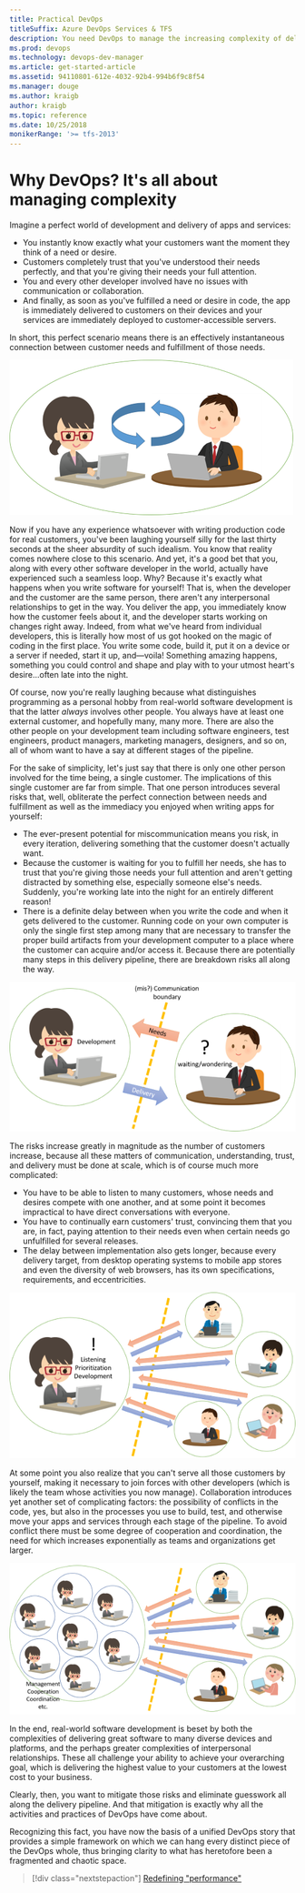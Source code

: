```yaml
---
title: Practical DevOps
titleSuffix: Azure DevOps Services & TFS
description: You need DevOps to manage the increasing complexity of delivering value to many customers from a diverse development team.
ms.prod: devops
ms.technology: devops-dev-manager
ms.article: get-started-article
ms.assetid: 94110801-612e-4032-92b4-994b6f9c8f54
ms.manager: douge
ms.author: kraigb
author: kraigb
ms.topic: reference
ms.date: 10/25/2018
monikerRange: '>= tfs-2013'
---
```


# Why DevOps? It's all about managing complexity

Imagine a perfect world of development and delivery of apps and services:

- You instantly know exactly what your customers want the moment they think of a need or desire.
- Customers completely trust that you've understood their needs perfectly, and that you're giving their needs your full attention.
- You and every other developer involved have no issues with communication or collaboration.
- And finally, as soon as you've fulfilled a need or desire in code, the app is immediately delivered to customers on their devices and your services are immediately deployed to customer-accessible servers.

In short, this perfect scenario means there is an effectively instantaneous connection between customer needs and fulfillment of those needs.

![A perfect connection between developer and customer](media/02-perfect-connection.png)

Now if you have any experience whatsoever with writing production code for real customers, you've been laughing yourself silly for the last thirty seconds at the sheer absurdity of such idealism. You know that reality comes nowhere close to this scenario. And yet, it's a good bet that you, along with every other software developer in the world, actually have experienced such a seamless loop. Why? Because it's exactly what happens when you write software for yourself! That is, when the developer and the customer are the same person, there aren't any interpersonal relationships to get in the way. You deliver the app, you immediately know how the customer feels about it, and the developer starts working on changes right away. Indeed, from what we've heard from individual developers, this is literally how most of us got hooked on the magic of coding in the first place. You write some code, build it, put it on a device or a server if needed, start it up, and&mdash;voila! Something amazing happens, something you could control and shape and play with to your utmost heart's desire...often late into the night.

Of course, now you're really laughing because what distinguishes programming as a personal hobby from real-world software development is that the latter *always* involves other people. You always have at least one external customer, and hopefully many, many more. There are also the other people on your development team including software engineers, test engineers, product managers, marketing managers, designers, and so on, all of whom want to have a say at different stages of the pipeline.

For the sake of simplicity, let's just say that there is only one other person involved for the time being, a single customer. The implications of this single customer are far from simple. That one person introduces several risks that, well, obliterate the perfect connection between needs and fulfillment as well as the immediacy you enjoyed when writing apps for yourself:

- The ever-present potential for miscommunication means you risk, in every iteration, delivering something that the customer doesn't actually want.
- Because the customer is waiting for you to fulfill her needs, she has to trust that you're giving those needs your full attention and aren't getting distracted by something else, especially someone else's needs. Suddenly, you're working late into the night for an entirely different reason!
- There is a definite delay between when you write the code and when it gets delivered to the customer. Running code on your own computer is only the single first step among many that are necessary to transfer the proper build artifacts from your development computer to a place where the customer can acquire and/or access it. Because there are potentially many steps in this delivery pipeline, there are breakdown risks all along the way.

![Communication boundaries introduce delays and possibly miscommunication](media/02-communication-boundaries.png)

The risks increase greatly in magnitude as the number of customers increase, because all these matters of communication, understanding, trust, and delivery must be done at scale, which is of course much more complicated:

- You have to be able to listen to many customers, whose needs and desires compete with one another, and at some point it becomes impractical to have direct conversations with everyone.
- You have to continually earn customers' trust, convincing them that you are, in fact, paying attention to their needs even when certain needs go unfulfilled for several releases.
- The delay between implementation also gets longer, because every delivery target, from desktop operating systems to mobile app stores and even the diversity of web browsers, has its own specifications, requirements, and eccentricities.

![Complexity increases tremendously when there are many more customers](media/02-complexity-with-more-customers.png)

At some point you also realize that you can't serve all those customers by yourself, making it necessary to join forces with other developers (which is likely the team whose activities you now manage). Collaboration introduces yet another set of complicating factors: the possibility of conflicts in the code, yes, but also in the processes you use to build, test, and otherwise move your apps and services through each stage of the pipeline. To avoid conflict there must be some degree of cooperation and coordination, the need for which increases exponentially as teams and organizations get larger.

![Complexity also increases as a development team gets larger](media/02-complexity-with-larger-teams.png)

In the end, real-world software development is beset by both the complexities of delivering great software to many diverse devices and platforms, and the perhaps greater complexities of interpersonal relationships. These all challenge your ability to achieve your overarching goal, which is delivering the highest value to your customers at the lowest cost to your business.

Clearly, then, you want to mitigate those risks and eliminate guesswork all along the delivery pipeline. And that mitigation is exactly why all the activities and practices of DevOps have come about.

Recognizing this fact, you have now the basis of a unified DevOps story that provides a simple framework on which we can hang every distinct piece of the DevOps whole, thus bringing clarity to what has heretofore been a fragmented and chaotic space.

> [!div class="nextstepaction"]
> [Redefining "performance"](azure-devops-guide-for-managers-03-redefining-performance.md)
